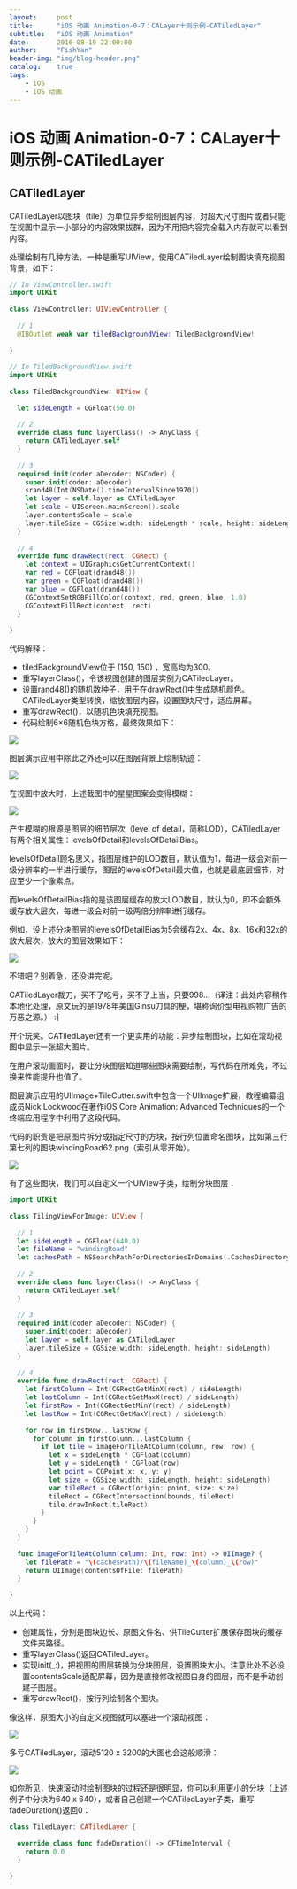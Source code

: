```yaml
---
layout:     post
title:      "iOS 动画 Animation-0-7：CALayer十则示例-CATiledLayer"
subtitle:   "iOS 动画 Animation"
date:       2016-08-19 22:00:00
author:     "FishYan"
header-img: "img/blog-header.png" 
catalog:    true
tags:
    - iOS
    - iOS 动画
---
```


# iOS 动画 Animation-0-7：CALayer十则示例-CATiledLayer

## CATiledLayer

CATiledLayer以图块（tile）为单位异步绘制图层内容，对超大尺寸图片或者只能在视图中显示一小部分的内容效果拔群，因为不用把内容完全载入内存就可以看到内容。

处理绘制有几种方法，一种是重写UIView，使用CATiledLayer绘制图块填充视图背景，如下：

```swift
// In ViewController.swift
import UIKit
  
class ViewController: UIViewController {
  
  // 1
  @IBOutlet weak var tiledBackgroundView: TiledBackgroundView!
  
}
  
// In TiledBackgroundView.swift
import UIKit
  
class TiledBackgroundView: UIView {
  
  let sideLength = CGFloat(50.0)
  
  // 2
  override class func layerClass() -> AnyClass {
    return CATiledLayer.self
  }
  
  // 3
  required init(coder aDecoder: NSCoder) {
    super.init(coder: aDecoder)
    srand48(Int(NSDate().timeIntervalSince1970))
    let layer = self.layer as CATiledLayer
    let scale = UIScreen.mainScreen().scale
    layer.contentsScale = scale
    layer.tileSize = CGSize(width: sideLength * scale, height: sideLength * scale)
  }
  
  // 4
  override func drawRect(rect: CGRect) {
    let context = UIGraphicsGetCurrentContext()
    var red = CGFloat(drand48())
    var green = CGFloat(drand48())
    var blue = CGFloat(drand48())
    CGContextSetRGBFillColor(context, red, green, blue, 1.0)
    CGContextFillRect(context, rect)
  }
  
}
```
代码解释：

- tiledBackgroundView位于 (150, 150) ，宽高均为300。
- 重写layerClass()，令该视图创建的图层实例为CATiledLayer。
- 设置rand48()的随机数种子，用于在drawRect()中生成随机颜色。CATiledLayer类型转换，缩放图层内容，设置图块尺寸，适应屏幕。
- 重写drawRect()，以随机色块填充视图。
- 代码绘制6×6随机色块方格，最终效果如下：

![](http://cc.cocimg.com/api/uploads/20150318/1426647023367477.png)

图层演示应用中除此之外还可以在图层背景上绘制轨迹：

![](http://cc.cocimg.com/api/uploads/20150318/1426647029483150.png)

在视图中放大时，上述截图中的星星图案会变得模糊：

![](http://cc.cocimg.com/api/uploads/20150318/1426647051453930.png)

产生模糊的根源是图层的细节层次（level of detail，简称LOD），CATiledLayer有两个相关属性：levelsOfDetail和levelsOfDetailBias。

levelsOfDetail顾名思义，指图层维护的LOD数目，默认值为1，每进一级会对前一级分辨率的一半进行缓存，图层的levelsOfDetail最大值，也就是最底层细节，对应至少一个像素点。

而levelsOfDetailBias指的是该图层缓存的放大LOD数目，默认为0，即不会额外缓存放大层次，每进一级会对前一级两倍分辨率进行缓存。

例如，设上述分块图层的levelsOfDetailBias为5会缓存2x、4x、8x、16x和32x的放大层次，放大的图层效果如下：

![](http://cc.cocimg.com/api/uploads/20150318/1426647088473224.png)

不错吧？别着急，还没讲完呢。

CATiledLayer裁刀，买不了吃亏，买不了上当，只要998…（译注：此处内容稍作本地化处理，原文玩的是1978年美国Ginsu刀具的梗，堪称询价型电视购物广告的万恶之源。） :]

开个玩笑。CATiledLayer还有一个更实用的功能：异步绘制图块，比如在滚动视图中显示一张超大图片。

在用户滚动画面时，要让分块图层知道哪些图块需要绘制，写代码在所难免，不过换来性能提升也值了。

图层演示应用的UIImage+TileCutter.swift中包含一个UIImage扩展，教程编纂组成员Nick Lockwood在著作iOS Core Animation: Advanced Techniques的一个终端应用程序中利用了这段代码。

代码的职责是把原图片拆分成指定尺寸的方块，按行列位置命名图块，比如第三行第七列的图块windingRoad62.png（索引从零开始）。

![](http://cc.cocimg.com/api/uploads/20150318/1426647105880761.png)

有了这些图块，我们可以自定义一个UIView子类，绘制分块图层：

```swift
import UIKit
  
class TilingViewForImage: UIView {
  
  // 1
  let sideLength = CGFloat(640.0)
  let fileName = "windingRoad"
  let cachesPath = NSSearchPathForDirectoriesInDomains(.CachesDirectory, .UserDomainMask, true)[0] as String
  
  // 2
  override class func layerClass() -> AnyClass {
    return CATiledLayer.self
  }
  
  // 3
  required init(coder aDecoder: NSCoder) {
    super.init(coder: aDecoder)
    let layer = self.layer as CATiledLayer
    layer.tileSize = CGSize(width: sideLength, height: sideLength)
  }
  
  // 4
  override func drawRect(rect: CGRect) {
    let firstColumn = Int(CGRectGetMinX(rect) / sideLength)
    let lastColumn = Int(CGRectGetMaxX(rect) / sideLength)
    let firstRow = Int(CGRectGetMinY(rect) / sideLength)
    let lastRow = Int(CGRectGetMaxY(rect) / sideLength)
  
    for row in firstRow...lastRow {
      for column in firstColumn...lastColumn {
        if let tile = imageForTileAtColumn(column, row: row) {
          let x = sideLength * CGFloat(column)
          let y = sideLength * CGFloat(row)
          let point = CGPoint(x: x, y: y)
          let size = CGSize(width: sideLength, height: sideLength)
          var tileRect = CGRect(origin: point, size: size)
          tileRect = CGRectIntersection(bounds, tileRect)
          tile.drawInRect(tileRect)
        }
      }
    }
  }
  
  func imageForTileAtColumn(column: Int, row: Int) -> UIImage? {
    let filePath = "\(cachesPath)/\(fileName)_\(column)_\(row)"
    return UIImage(contentsOfFile: filePath)
  }
  
}
```
以上代码：

- 创建属性，分别是图块边长、原图文件名、供TileCutter扩展保存图块的缓存文件夹路径。
- 重写layerClass()返回CATiledLayer。
- 实现init(_:)，把视图的图层转换为分块图层，设置图块大小。注意此处不必设置contentsScale适配屏幕，因为是直接修改视图自身的图层，而不是手动创建子图层。
- 重写drawRect()，按行列绘制各个图块。

像这样，原图大小的自定义视图就可以塞进一个滚动视图：

![](http://cc.cocimg.com/api/uploads/20150318/1426647145442038.png)

多亏CATiledLayer，滚动5120 x 3200的大图也会这般顺滑：

![](http://cc.cocimg.com/api/uploads/20150318/1426647161684958.gif)

如你所见，快速滚动时绘制图块的过程还是很明显，你可以利用更小的分块（上述例子中分块为640 x 640），或者自己创建一个CATiledLayer子类，重写fadeDuration()返回0：
```swift
class TiledLayer: CATiledLayer {
  
  override class func fadeDuration() -> CFTimeInterval {
    return 0.0
  }
  
}
```